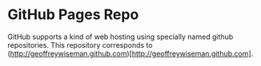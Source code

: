 # GitHub Pages Repo

GitHub supports a kind of web hosting using specially named github repositories.  This repository corresponds to (http://geoffreywiseman.github.com)[http://geoffreywiseman.github.com].  

